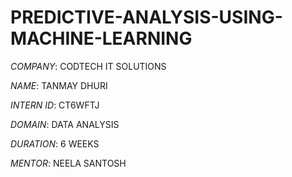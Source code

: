 # PREDICTIVE-ANALYSIS-USING-MACHINE-LEARNING

*COMPANY*: CODTECH IT SOLUTIONS

*NAME*: TANMAY DHURI

*INTERN ID*: CT6WFTJ

*DOMAIN*: DATA ANALYSIS

*DURATION*: 6 WEEKS

*MENTOR*: NEELA SANTOSH

